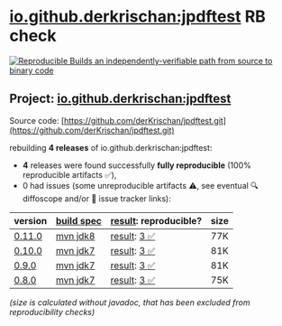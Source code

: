 [io.github.derkrischan:jpdftest](https://central.sonatype.com/artifact/io.github.derkrischan/jpdftest/versions) RB check
=======

[![Reproducible Builds](https://reproducible-builds.org/images/logos/rb.svg) an independently-verifiable path from source to binary code](https://reproducible-builds.org/)

## Project: [io.github.derkrischan:jpdftest](https://central.sonatype.com/artifact/io.github.derkrischan/jpdftest/versions)

Source code: [https://github.com/derKrischan/jpdftest.git](https://github.com/derKrischan/jpdftest.git)

rebuilding **4 releases** of io.github.derkrischan:jpdftest:
- **4** releases were found successfully **fully reproducible** (100% reproducible artifacts :white_check_mark:),
- 0 had issues (some unreproducible artifacts :warning:, see eventual :mag: diffoscope and/or :memo: issue tracker links):

| version | [build spec](/BUILDSPEC.md) | [result](https://reproducible-builds.org/docs/jvm/): reproducible? | size |
| -- | --------- | ------ | -- |
| [0.11.0](https://central.sonatype.com/artifact/io.github.derkrischan/jpdftest/0.11.0/pom) | [mvn jdk8](jpdftest-0.11.0.buildspec) | [result](jpdftest-0.11.0.buildinfo): [3 :white_check_mark: ](jpdftest-0.11.0.buildcompare) | 77K |
| [0.10.0](https://central.sonatype.com/artifact/io.github.derkrischan/jpdftest/0.10.0/pom) | [mvn jdk7](jpdftest-0.10.0.buildspec) | [result](jpdftest-0.10.0.buildinfo): [3 :white_check_mark: ](jpdftest-0.10.0.buildcompare) | 81K |
| [0.9.0](https://central.sonatype.com/artifact/io.github.derkrischan/jpdftest/0.9.0/pom) | [mvn jdk7](jpdftest-0.9.0.buildspec) | [result](jpdftest-0.9.0.buildinfo): [3 :white_check_mark: ](jpdftest-0.9.0.buildcompare) | 81K |
| [0.8.0](https://central.sonatype.com/artifact/io.github.derkrischan/jpdftest/0.8.0/pom) | [mvn jdk7](jpdftest-0.8.0.buildspec) | [result](jpdftest-0.8.0.buildinfo): [3 :white_check_mark: ](jpdftest-0.8.0.buildcompare) | 75K |

<i>(size is calculated without javadoc, that has been excluded from reproducibility checks)</i>
